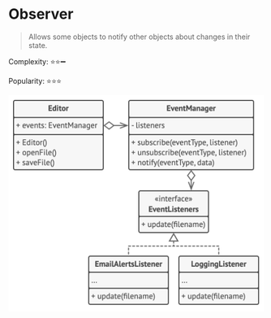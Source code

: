 # Observer

> Allows some objects to notify other objects about changes in their state.

Complexity: :star::star::heavy_minus_sign:

Popularity: :star::star::star:

![Pseudo code Observer](../../images/observer.png)